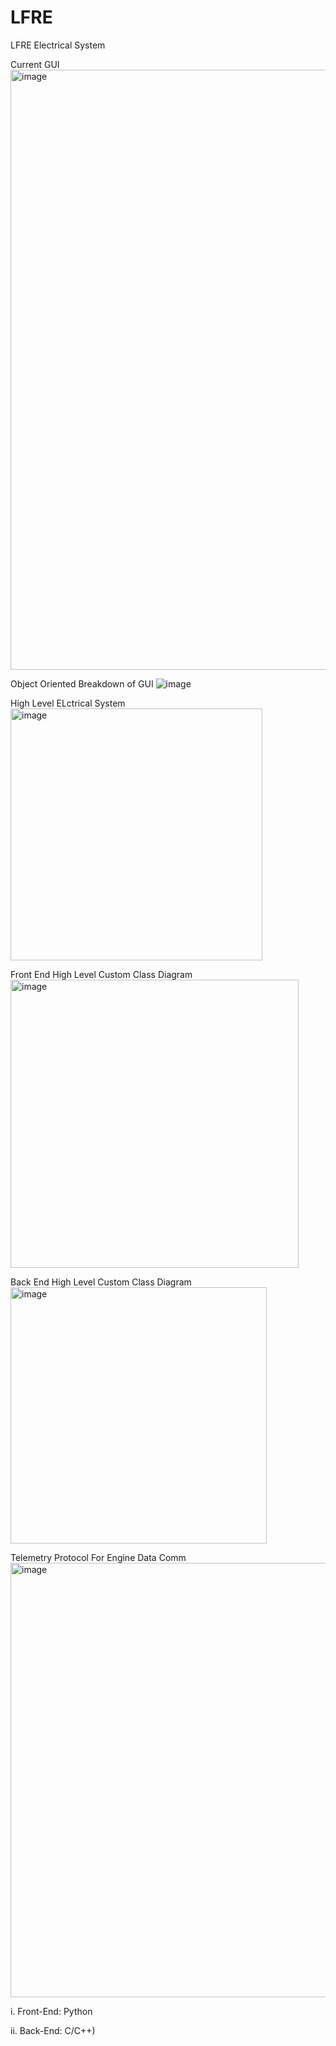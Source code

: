 # LFRE
LFRE Electrical System

Current GUI
<img width="960" alt="image" src="https://github.com/izukaike/LFRE/assets/117411866/d12b1c15-0224-4627-a386-ed0c50803c2d">

Object Oriented Breakdown of GUI
![image](https://github.com/izukaike/LFRE/assets/117411866/5eb21938-210f-447e-8852-704055861cf9)



High Level ELctrical System
<img width="403" alt="image" src="https://github.com/izukaike/LFRE/assets/117411866/58c76b70-0411-4038-a1bd-781bb3f1a6bd">

Front End High Level Custom Class Diagram
<img width="461" alt="image" src="https://github.com/izukaike/LFRE/assets/117411866/a7b7ff5c-b6a7-445d-870b-f7cb6f4f4172">

Back End High Level Custom Class Diagram
<img width="410" alt="image" src="https://github.com/izukaike/LFRE/assets/117411866/c34ecf93-0b3a-43d9-b303-453fe6619c36">

Telemetry Protocol For Engine Data Comm
<img width="695" alt="image" src="https://github.com/izukaike/LFRE/assets/117411866/3d3a34a3-8320-4d8e-b5c5-92c287f12525">


i. Front-End: Python

ii. Back-End: C/C++) 

